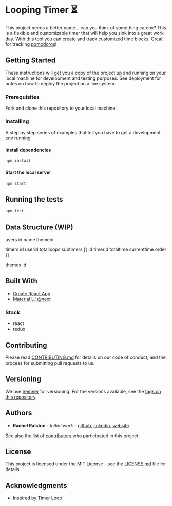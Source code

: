# Looping Timer ⏳

This project needs a better name... can you think of something catchy?
This is a flexible and customizable timer that will help you sink into a great work day. With this tool you can create and track customized time blocks. Great for tracking [pomodoros](https://en.wikipedia.org/wiki/Pomodoro_Technique)!

## Getting Started

These instructions will get you a copy of the project up and running on your local machine for development and testing purposes. See deployment for notes on how to deploy the project on a live system.

### Prerequisites

Fork and clone this repository to your local machine.

### Installing

A step by step series of examples that tell you have to get a development env running

#### Install dependencies

```bash
npm install
```

#### Start the local server

```bash
npm start
```

<!-- End with an example of getting some data out of the system or using it for a little demo -->

## Running the tests

```bash
npm test
```

## Data Structure (WIP)

users
id
name
themeid

timers
id
userid
totalloops
subtimers [{
id
timerid
totaltime
currenttime
order
}]

themes
id

<!-- Explain how to run the automated tests for this system

### Break down into end to end tests

Explain what these tests test and why

```
Give an example
```

### And coding style tests

Explain what these tests test and why

```
Give an example
``` -->

<!-- ## Deployment

Add additional notes about how to deploy this on a live system -->

## Built With

- [Create React App](https://github.com/facebookincubator/create-react-app/blob/master/packages/react-scripts/template/README.md)
- [Material UI @next](https://material-ui-next.com/)

### Stack

- react
- redux

## Contributing

Please read [CONTRIBUTING.md](CONTRIBUTING.md) for details on our code of conduct, and the process for submitting pull requests to us.

## Versioning

We use [SemVer](http://semver.org/) for versioning. For the versions available, see the [tags on this repository](https://github.com/your/project/tags).

## Authors

- **Rachel Ralston** - _Initial work_ - [github](https://github.com/rachel-ftw), [linkedin](http://www.linkedin.com/in/rachelralston), [website](http://www.rachelralston.com)

See also the list of [contributors](https://github.com/rachel-ftw/looping-timer/contributors) who participated in this project.

## License

This project is licensed under the MIT License - see the [LICENSE.md](LICENSE.md) file for details

## Acknowledgments

- Inspired by [Timer Loop](https://chrome.google.com/webstore/detail/timer-loop/mdkfiefeoimmobmhdimachkfcpkgahlc?hl=en)
